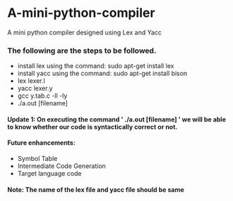 # A-mini-python-compiler
A mini python compiler designed using Lex and Yacc
### The following are the steps to be followed.
* install lex using the command: sudo apt-get install lex
* install yacc using the command: sudo apt-get install bison
* lex lexer.l
* yacc lexer.y
* gcc y.tab.c -ll -ly
* ./a.out [filename]

#### Update 1: On executing the command ' ./a.out [filename] ' we will be able to know whether our code is syntactically correct or not.
#### Future enhancements:
* Symbol Table
* Intermediate Code Generation
* Target language code

#### Note: The name of the lex file and yacc file should be same



                          

